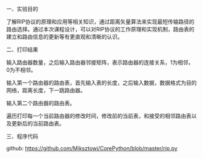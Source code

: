 一、实验目的


了解RIP协议的原理和应用等相关知识，通过距离矢量算法来实现最短传输路径的路由选择。通过本次课程设计，可以对RIP协议的工作原理和实现机制，路由表的建立和路由信息的更新等有更直观和清晰的认识。


二、打印结果


输入路由器数量，之后输入路由器邻接矩阵，表示路由器的连接关系，1为相邻，0为不相邻。 




输入第一个路由器的路由表，首先输入表的长度，之后输入数据，数据格式为目的网络，距离长度，下一跳路由器。




输入第二个路由器的路由表。




遍历打印每一个当前路由器的修改时间，修改前的当前表，和接受的相邻路由表以及更新后的当前路由表。


三、程序代码


github:
https://github.com/Miksztowi/CorePython/blob/master/rip.py

